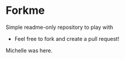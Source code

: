 Forkme
======

Simple readme-only repository to play with


* Feel free to fork and create a pull request!


Michelle was here.
